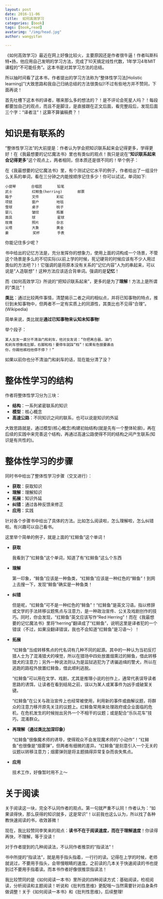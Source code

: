 ```yaml
---
layout: post
date: 2016-11-06
title:  如何高效学习
categories: [book]
tags: [book,read]
avatarimg: "/img/head.jpg"
author: wangyifan

---
```


《如何高效学习》最近在网上好像比较火，主要原因还是作者很牛逼！作者叫斯科特•扬，他应用自己发明的学习方法，完成了10天搞定线性代数，1年学习4年MIT课程的“不可能任务”。这本书是对其学习方法的总结。

所以抽时间看了这本书，作者提出的学习方法称为“整体性学习法[Holistic learning]”(大致思路和我自己归纳总结的方法很类似)!不过有些地方并不赞同，下面再说！

首先吐槽下这本书的译者，哪来那么多的想法的？！是不评论会死星人吗？！每段都要加自己的观点，而且不是脚注，是直接跟在正文后面，看完整段后，发现后面三个字：“译者注”！这算不算骗稿费？！

# 知识是有联系的

“整体性学习法”的大前提是：作者认为学会把知识联系起来会记得更多，学得更好！在《我最想要的记忆魔法书》里也有类似的观点！我只是说在"**知识联系起来会记得更多**"这个观点上，两者相同，但本质还是很不同的！举个例子：

在《我最想要的记忆魔法书》里，有个测试记忆水平的例子，作者给出了一组没什么关系的单词，看在三分钟之内能按顺序记住多少！你可以试试，单词如下:



```
小提琴       合唱团       铅笔
武士         红鲱鱼(herring)       邮票
箱子         文件        彩虹
项链         窗户        地毯
雪球         桌子        桃子
婴儿         皱纹        瓶塞
面具         球          星球
玫瑰         照片        杂志
尖塔         大象        黄金
姜           奖杯        手表
```

你能记住多少呢？

书中给出的记忆方法是，充分发挥你的想象力，使用上面的词构成一个场景，不管这个场景是多么的不切实际(以前上学的时候，死记硬背的时候应该有不少人用过类似的方法吧？)！它强调的是将原本没有关系的“记忆内容”人为的串起来，可以说是“人造联想”！这种方法应该适合背单词。强调的是**记忆**！

而《如何高效学习》所说的“把知识联系起来”，更多的是为了**理解**！方法上是所谓的“类比”！

**类比**：通过比较两件事情，清楚揭示二者之间的相似点，并将已知事物的特点，推衍到未知事物中，但两者不一定有实质上的同源性，其类比也不见得“合理”。(Wikipedia)

简单来说，类比就是**通过已知事物来认知未知事物**!

举个段子：

```
某人女友一直分不清油门和刹车，他对女友说：“你把离合器，油门
和刹车想像成左脚，右脚和档！要停车就踩“档”！如果有色狼要袭击
你，你踢他裤裆他停不停？！”
```

如果以前你也分不清油门和刹车的话，现在能分清了没？

# 整体性学习的结构

作者将整体性学习分为三块：

- **结构**：一系列紧密联系的知识
- **模型**：核心概念
- **高速公路**：不同知识之间的联系，也可以说是知识的外延

大致思路就是，通过模型(核心概念)构建初始结构(就是先有一个整体轮廓)，再在后续的实践中来完善这个结构，再通过高速公路使得不同的结构之间产生联系(知识是有共性的)。

# 整体性学习的步骤

同时书中给出了整体性学习步骤（交叉进行）：

- **获取**：获取知识
- **理解**：理解知识
- **拓展**：知识外延
- **纠错**：通过各种反馈来修正
- **应用**：实践

针对各个步骤书中给出了具体的方法。比如怎么阅读啦，怎么理解啦，怎么纠错啦。有兴趣可以自己看书。

这里举个简单的例子，就是上面的“红鲱鱼”这个单词！

- **获取**

    我看到了“红鲱鱼”这个单词，知道了有“红鲱鱼”这么个东西
- **理解**

    第一印象，“鲱鱼”应该是一种鱼类，“红鲱鱼”应该是一种红色的“鲱鱼”！到网上去搜一下，发现“鲱鱼”确实是一种鱼类！
- **纠错**

    但是呢，“红鲱鱼”可不是一种红色的“鲱鱼”！“红鲱鱼”是英文习语。指以修辞或文学的手法转移议题焦点与注意力，是一种政治宣传、公关及戏剧创作的技巧。同时，你会发现，“红鲱鱼”英文应该写作“Red Herring”！而在《我最想要的记忆魔法书》里将“herring”翻译成了“红鲱鱼”，说明这里是译者犯的一个错误（不过，如果没翻译错误，我也不会知道“红鲱鱼”是习语～）！
- **拓展**

    “红鲱鱼”当成转移焦点的代名词有几种不同的起源。其中的一种认为当初反打猎人士为了混淆猎犬的嗅觉，所以在猎场中四处放置烟熏过的鲱鱼，借此转移猎犬的注意力；另外一种说法则认为是监狱逃犯为了诱骗追缉的警犬，所以在逃跑的路程外放置红鲱鱼，借此顺利逃脱。

    “红鲱鱼”可以用在文学、戏剧，尤其是推理小说的创作上，通常代表误导读者思路的诱饵，让读者在看到结局之前，误以为某人或某事件为凶手或破案关键。

     “红鲱鱼”在公关与政治宣传上也经常被使用，利用新的事件或曲解议题，将群众的注意力移开原先关注的议题上。红鲱鱼常用来处理政府或企业面临的危机，在危机发生的时候抛出另外一个不相干的议题；或是配合“乐队花车”技巧，混淆群众。
- **再理解（通过类比加深印象）**

    “红鲱鱼”很像魔术师的诱导，使得观众不会发现魔术师的“小动作”！“红鲱鱼”也很像是“烟雾弹”，但两者有细微的差异。“红鲱鱼”是刻意引入一个无关的议题以转移注意力；烟雾弹则是将主题搞得异常复杂而丧失焦点。
- **应用**

    技术工作，好像暂时用不上～

# 关于阅读

关于阅读这一块，完全不认同作者的观点。第一句就严重不认同！作者认为：“如果读得快，那么获得的知识就多，这是常识”！以前我也这么认为，所以找了各种教快速阅读的书，收效甚微！

现在，我比较赞同李笑来的观点：**读书不在于阅读速度，而在于理解速度**！你读得再快，不理解，等于没读！

对于作者提到的几种阅读法，不认同作者推崇的“指读法”！

书中所提的“指读法”，就是用手指头指着，一行行的读。记得在上学的时候，老师就说过，不要用手指头，会带慢眼睛的速度。之前读的几本关于快速阅读的书也提到过不要用手指着读。而本书作者好像很推崇指读法！

我比较赞同的是《如何阅读一本书》里所说的四种阅读方式：基础阅读，检视阅读，分析阅读和主题阅读！听说和《批判性思维》更配哦～当然需要针对自身条件做调整！关于《如何阅读一本书》和《批判性思维》，后续整理!
